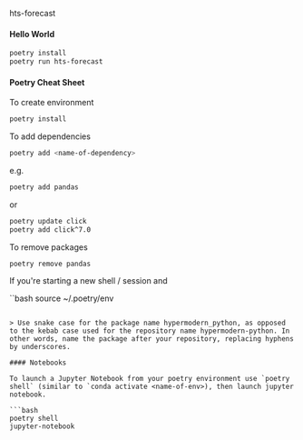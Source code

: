 hts-forecast


#### Hello World 
```bash
poetry install 
poetry run hts-forecast
```


#### Poetry Cheat Sheet

To create environment 
```bash
poetry install 
```
To add dependencies 

```bash
poetry add <name-of-dependency> 
```

e.g. 
```bash
poetry add pandas
```
or 
```bash
poetry update click
poetry add click^7.0
```

To remove packages

```bash
poetry remove pandas
```

If you're starting a new shell / session and 

``bash
source ~/.poetry/env
```

> Use snake case for the package name hypermodern_python, as opposed to the kebab case used for the repository name hypermodern-python. In other words, name the package after your repository, replacing hyphens by underscores.

#### Notebooks 

To launch a Jupyter Notebook from your poetry environment use `poetry shell` (similar to `conda activate <name-of-env>), then launch jupyter notebook. 

```bash
poetry shell
jupyter-notebook
```


